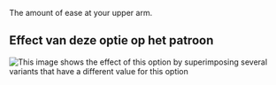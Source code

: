 The amount of ease at your upper arm.

## Effect van deze optie op het patroon

![This image shows the effect of this option by superimposing several variants that have a different value for this option](huey_bicepsease_sample.svg "Effect of this option on the pattern")
